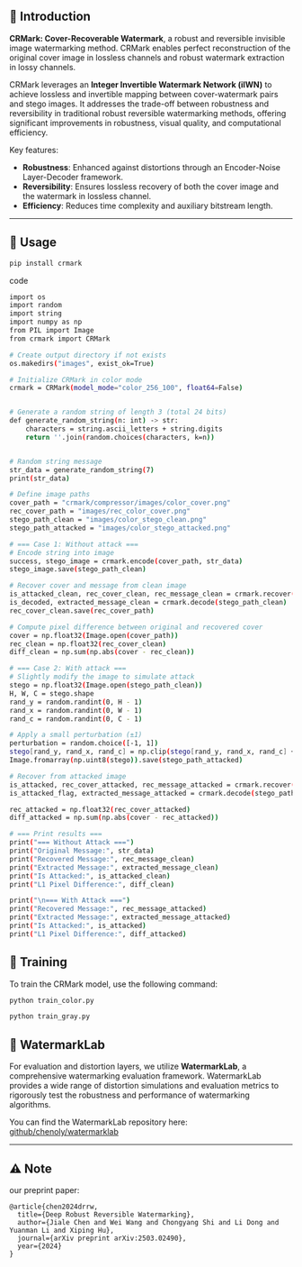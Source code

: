 ## 📝 Introduction

**CRMark: Cover-Recoverable Watermark**, a robust and reversible invisible image watermarking method. CRMark enables perfect reconstruction of the original cover image in lossless channels and robust watermark extraction in lossy channels.

CRMark leverages an **Integer Invertible Watermark Network (iIWN)** to achieve lossless and invertible mapping between cover-watermark pairs and stego images. It addresses the trade-off between robustness and reversibility in traditional robust reversible watermarking methods, offering significant improvements in robustness, visual quality, and computational efficiency.

Key features:
- **Robustness**: Enhanced against distortions through an Encoder-Noise Layer-Decoder framework.
- **Reversibility**: Ensures lossless recovery of both the cover image and the watermark in lossless channel.
- **Efficiency**: Reduces time complexity and auxiliary bitstream length.

---
## 🚀 Usage
```bash
pip install crmark
```

code
```bash
import os
import random
import string
import numpy as np
from PIL import Image
from crmark import CRMark

# Create output directory if not exists
os.makedirs("images", exist_ok=True)

# Initialize CRMark in color mode
crmark = CRMark(model_mode="color_256_100", float64=False)


# Generate a random string of length 3 (total 24 bits)
def generate_random_string(n: int) -> str:
    characters = string.ascii_letters + string.digits
    return ''.join(random.choices(characters, k=n))


# Random string message
str_data = generate_random_string(7)
print(str_data)

# Define image paths
cover_path = "crmark/compressor/images/color_cover.png"
rec_cover_path = "images/rec_color_cover.png"
stego_path_clean = "images/color_stego_clean.png"
stego_path_attacked = "images/color_stego_attacked.png"

# === Case 1: Without attack ===
# Encode string into image
success, stego_image = crmark.encode(cover_path, str_data)
stego_image.save(stego_path_clean)

# Recover cover and message from clean image
is_attacked_clean, rec_cover_clean, rec_message_clean = crmark.recover(stego_path_clean)
is_decoded, extracted_message_clean = crmark.decode(stego_path_clean)
rec_cover_clean.save(rec_cover_path)

# Compute pixel difference between original and recovered cover
cover = np.float32(Image.open(cover_path))
rec_clean = np.float32(rec_cover_clean)
diff_clean = np.sum(np.abs(cover - rec_clean))

# === Case 2: With attack ===
# Slightly modify the image to simulate attack
stego = np.float32(Image.open(stego_path_clean))
H, W, C = stego.shape
rand_y = random.randint(0, H - 1)
rand_x = random.randint(0, W - 1)
rand_c = random.randint(0, C - 1)

# Apply a small perturbation (±1)
perturbation = random.choice([-1, 1])
stego[rand_y, rand_x, rand_c] = np.clip(stego[rand_y, rand_x, rand_c] + perturbation, 0, 255)
Image.fromarray(np.uint8(stego)).save(stego_path_attacked)

# Recover from attacked image
is_attacked, rec_cover_attacked, rec_message_attacked = crmark.recover(stego_path_attacked)
is_attacked_flag, extracted_message_attacked = crmark.decode(stego_path_attacked)

rec_attacked = np.float32(rec_cover_attacked)
diff_attacked = np.sum(np.abs(cover - rec_attacked))

# === Print results ===
print("=== Without Attack ===")
print("Original Message:", str_data)
print("Recovered Message:", rec_message_clean)
print("Extracted Message:", extracted_message_clean)
print("Is Attacked:", is_attacked_clean)
print("L1 Pixel Difference:", diff_clean)

print("\n=== With Attack ===")
print("Recovered Message:", rec_message_attacked)
print("Extracted Message:", extracted_message_attacked)
print("Is Attacked:", is_attacked)
print("L1 Pixel Difference:", diff_attacked)

```

## 🚀 Training

To train the CRMark model, use the following command:

```bash
python train_color.py
```
```bash
python train_gray.py
```


## 🚀 WatermarkLab

For evaluation and distortion layers, we utilize **WatermarkLab**, a comprehensive watermarking evaluation framework. WatermarkLab provides a wide range of distortion simulations and evaluation metrics to rigorously test the robustness and performance of watermarking algorithms.

You can find the WatermarkLab repository here: [github/chenoly/watermarklab](https://github.com/chenoly/watermarklab)

---

## ⚠️ Note  

our preprint paper:  

```
@article{chen2024drrw,
  title={Deep Robust Reversible Watermarking},
  author={Jiale Chen and Wei Wang and Chongyang Shi and Li Dong and Yuanman Li and Xiping Hu},
  journal={arXiv preprint arXiv:2503.02490},
  year={2024}
}
```
